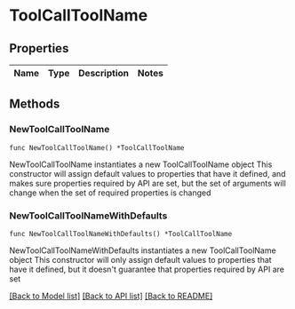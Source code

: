 # ToolCallToolName

## Properties

Name | Type | Description | Notes
------------ | ------------- | ------------- | -------------

## Methods

### NewToolCallToolName

`func NewToolCallToolName() *ToolCallToolName`

NewToolCallToolName instantiates a new ToolCallToolName object
This constructor will assign default values to properties that have it defined,
and makes sure properties required by API are set, but the set of arguments
will change when the set of required properties is changed

### NewToolCallToolNameWithDefaults

`func NewToolCallToolNameWithDefaults() *ToolCallToolName`

NewToolCallToolNameWithDefaults instantiates a new ToolCallToolName object
This constructor will only assign default values to properties that have it defined,
but it doesn't guarantee that properties required by API are set


[[Back to Model list]](../README.md#documentation-for-models) [[Back to API list]](../README.md#documentation-for-api-endpoints) [[Back to README]](../README.md)



